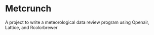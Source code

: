 # Metcrunch
A project to write a meteorological data review program using Openair, Lattice, and Rcolorbrewer
